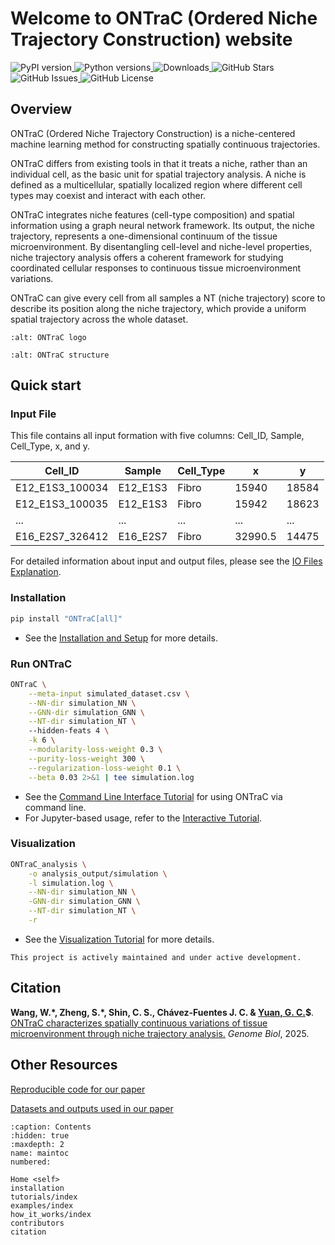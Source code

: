 # Welcome to ONTraC (Ordered Niche Trajectory Construction) website

<span>
  <a href="https://pypi.org/project/ONTraC/">
    <img src="https://img.shields.io/pypi/v/ONTraC.svg" alt="PyPI version" style="display:inline-block;">
  </a>
  <a href="https://pypi.org/project/ONTraC/">
    <img src="https://img.shields.io/pypi/pyversions/ONTraC.svg" alt="Python versions" style="display:inline-block;">
  </a>
  <a href="https://pepy.tech/project/ONTraC">
    <img src="https://static.pepy.tech/badge/ONTraC" alt="Downloads" style="display:inline-block;">
  </a>
  <a href="https://github.com/gyuanlab/ONTraC">
    <img src="https://badgen.net/github/stars/gyuanlab/ONTraC" alt="GitHub Stars" style="display:inline-block;">
  </a>
  <a href="https://github.com/gyuanlab/ONTraC/issues">
    <img src="https://img.shields.io/github/issues/gyuanlab/ONTraC.svg" alt="GitHub Issues" style="display:inline-block;">
  </a>
  <a href="https://github.com/gyuanlab/ONTraC/blob/master/LICENSE">
    <img src="https://img.shields.io/github/license/gyuanlab/ONTraC.svg" alt="GitHub License" style="display:inline-block;">
  </a>
</span>

## Overview

ONTraC (Ordered Niche Trajectory Construction) is a niche-centered machine learning method for constructing spatially continuous trajectories.

ONTraC differs from existing tools in that it treats a niche, rather than an individual cell, as the basic unit for spatial trajectory analysis. A niche is defined as a multicellular, spatially localized region where different cell types may coexist and interact with each other.

ONTraC integrates niche features (cell-type composition) and spatial information using a graph neural network framework. Its output, the niche trajectory, represents a one-dimensional continuum of the tissue microenvironment. By disentangling cell-level and niche-level properties, niche trajectory analysis offers a coherent framework for studying coordinated cellular responses to continuous tissue microenvironment variations.

ONTraC can give every cell from all samples a NT (niche trajectory) score to describe its position along the niche trajectory, which provide a uniform spatial trajectory across the whole dataset.

```{image} ../source/images/other/logo_with_text_long.png
:alt: ONTraC logo
```

```{image} ../source/images/other/ONTraC_structure.png
:alt: ONTraC structure
```

## Quick start

### Input File

This file contains all input formation with five columns: Cell_ID, Sample, Cell_Type, x, and y.

| Cell_ID         | Sample   | Cell_Type | x       | y     |
| --------------- | -------- | --------- | ------- | ----- |
| E12_E1S3_100034 | E12_E1S3 | Fibro     | 15940   | 18584 |
| E12_E1S3_100035 | E12_E1S3 | Fibro     | 15942   | 18623 |
| ...             | ...      | ...       | ...     | ...   |
| E16_E2S7_326412 | E16_E2S7 | Fibro     | 32990.5 | 14475 |

For detailed information about input and output files, please see the [IO Files Explanation](./tutorials/IO_files.md).

### Installation

```bash
pip install "ONTraC[all]"
```

- See the [Installation and Setup](./installation.md) for more details.

### Run ONTraC

```bash
ONTraC \
    --meta-input simulated_dataset.csv \
    --NN-dir simulation_NN \
    --GNN-dir simulation_GNN \
    --NT-dir simulation_NT \  
    --hidden-feats 4 \
    -k 6 \
    --modularity-loss-weight 0.3 \
    --purity-loss-weight 300 \
    --regularization-loss-weight 0.1 \
    --beta 0.03 2>&1 | tee simulation.log
```

- See the [Command Line Interface Tutorial](./tutorials/command_line.md) for using ONTraC via command line.
- For Jupyter-based usage, refer to the [Interactive Tutorial](./tutorials/interactive.ipynb).

### Visualization

```bash
ONTraC_analysis \
    -o analysis_output/simulation \
    -l simulation.log \
    --NN-dir simulation_NN \
    -GNN-dir simulation_GNN \
    --NT-dir simulation_NT \
    -r
```

- See the [Visualization Tutorial](./tutorials/visualization.ipynb) for more details.

```{note}
This project is actively maintained and under active development.
```

## Citation

**Wang, W.\*, Zheng, S.\*, Shin, C. S., Chávez-Fuentes J. C.  & [Yuan, G. C.](https://labs.icahn.mssm.edu/yuanlab/)$**. [ONTraC characterizes spatially continuous variations of tissue microenvironment through niche trajectory analysis.](https://doi.org/10.1186/s13059-025-03588-5) *Genome Biol*, 2025.

## Other Resources

[Reproducible code for our paper](https://github.com/gyuanlab/ONTraC_paper)

[Datasets and outputs used in our paper](https://doi.org/10.5281/zenodo.11186619)

```{toctree}
:caption: Contents
:hidden: true
:maxdepth: 2
name: maintoc
numbered:

Home <self>
installation
tutorials/index
examples/index
how_it_works/index
contributors
citation
```
